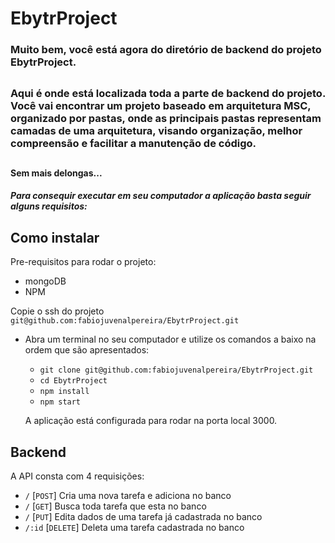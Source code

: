 # EbytrProject
###  Muito bem, você está agora do diretório de backend do projeto EbytrProject.

##

### Aqui é onde está localizada toda a parte de backend do projeto. Você vai encontrar um projeto baseado em arquitetura MSC, organizado por pastas, onde as principais pastas representam camadas de uma arquitetura, visando organização, melhor compreensão e facilitar a manutenção de código.

##

#### Sem mais delongas...
##### Para consequir executar em seu computador a aplicação basta seguir alguns requisitos:

##
## Como instalar

Pre-requisitos para rodar o projeto: 
- mongoDB
- NPM

Copie o ssh do projeto `git@github.com:fabiojuvenalpereira/EbytrProject.git`

* Abra um terminal no seu computador e utilize os comandos a baixo na ordem que são apresentados:

  * `git clone git@github.com:fabiojuvenalpereira/EbytrProject.git`
  * `cd EbytrProject`
  * `npm install`
  * `npm start`

  A aplicação está configurada para rodar na porta local 3000.


## Backend

A API consta com 4 requisições: 
  * `/` [`POST`] Cria uma nova tarefa e adiciona no banco
  * `/` [`GET`] Busca toda tarefa que esta no banco
  * `/` [`PUT`]  Edita dados de uma tarefa já cadastrada no banco
  * `/:id` [`DELETE`] Deleta uma tarefa cadastrada no banco

